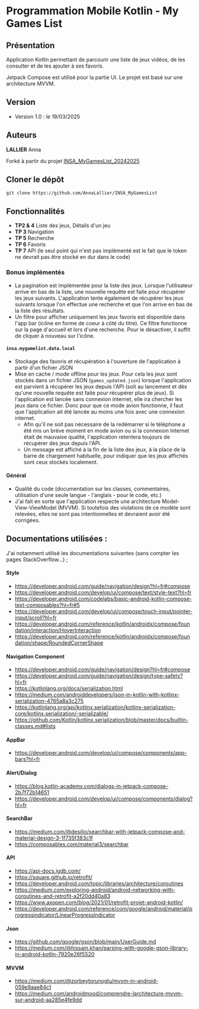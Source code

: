 # Programmation Mobile Kotlin - My Games List

## Présentation

Application Kotlin permettant de parcourir une liste de jeux vidéos, de les consulter et de les ajouter à ses favoris.

Jetpack Compose est utilisé pour la partie UI. Le projet est basé sur une architecture MVVM.

## Version

- Version 1.0 : le 19/03/2025

## Auteurs
**LALLIER** Anna

Forké à partir du projet [INSA_MyGamesList_20242025](https://github.com/Adjizan/INSA_MyGamesList_20242025)

## Cloner le dépôt

    git clone https://github.com/AnnaLallier/INSA_MyGamesList

## Fonctionnalités

- **TP2 & 4** Liste des jeux, Détails d'un jeu
- **TP 3** Navigation
- **TP 5** Recherche
- **TP 6** Favoris
- **TP 7** API (le seul point qui n'est pas implémenté est le fait que le token ne devrait pas être stocké en dur dans le code)

### Bonus implémentés


- La pagination est implémentée pour la liste des jeux. Lorsque l'utilisateur arrive en bas de la liste, une nouvelle requête est faite pour récupérer les jeux suivants. L'application tente également de récupérer les jeux suivants lorsque l'on effectue une recherche et que l'on arrive en bas de la liste des résultats.
- Un filtre pour afficher uniquement les jeux favoris est disponible dans l'app bar (icône en forme de coeur à côté du titre). Ce filtre fonctionne sur la page d'accueil et lors d'une recherche. Pour le désactiver, il suffit de cliquer à nouveau sur l'icône.


#### `insa.mygamelist.data.local`
- Stockage des favoris et récupération à l'ouverture de l'application à partir d'un fichier JSON
- Mise en cache / mode offline pour les jeux. Pour cela les jeux sont stockés dans un fichier JSON (`games_updated.json`) lorsque l'application est parvient à récupérer les jeux depuis l'API (soit au lancement et dès qu'une nouvelle requête est faite pour récupérer plus de jeux). Si l'application est lancée sans connexion internet, elle ira chercher les jeux dans ce fichier. Donc pour que ce mode avion fonctionne, il faut que l'application ait été lancée au moins une fois avec une connexion internet. 
  - Afin qu'il ne soit pas nécessaire de la redémarrer si le téléphone a été mis un brève moment en mode avion ou si la connexion Internet était de mauvaise qualité, l'application retentera toujours de récupérer des jeux depuis l'API. 
  - Un message est affiché à la fin de la liste des jeux, à la place de la barre de chargement habituelle, pour indiquer que les jeux affichés sont ceux stockés localement.


#### Général

- Qualité du code (documentation sur les classes, commentaires, utilisation d'une seule langue - l'anglais - pour le code, etc.)
- J'ai fait en sorte que l'application respecte une architecture Model-View-ViewModel (MVVM). Si toutefois des violations de ce modèle sont relevées, elles ne sont pas intentionnelles et devraient avoir été corrigées.

## Documentations utilisées :

J'ai notamment utilisé les documentations suivantes (sans compter les pages StackOverflow...) ;


#### Style
- https://developer.android.com/guide/navigation/design?hl=fr#compose
- https://developer.android.com/develop/ui/compose/text/style-text?hl=fr
- https://developer.android.com/codelabs/basic-android-kotlin-compose-text-composables?hl=fr#5
- https://developer.android.com/develop/ui/compose/touch-input/pointer-input/scroll?hl=fr
- https://developer.android.com/reference/kotlin/androidx/compose/foundation/interaction/HoverInteraction
- https://developer.android.com/reference/kotlin/androidx/compose/foundation/shape/RoundedCornerShape

#### Navigation Component
- https://developer.android.com/guide/navigation/design?hl=fr#compose
- https://developer.android.com/guide/navigation/design/type-safety?hl=fr
- https://kotlinlang.org/docs/serialization.html
- https://medium.com/androiddevelopers/json-in-kotlin-with-kotlinx-serialization-4765a8a3c275
- https://kotlinlang.org/api/kotlinx.serialization/kotlinx-serialization-core/kotlinx.serialization/-serializable/
- https://github.com/Kotlin/kotlinx.serialization/blob/master/docs/builtin-classes.md#lists

#### AppBar
- https://developer.android.com/develop/ui/compose/components/app-bars?hl=fr

#### Alert/Dialog

- https://blog.kotlin-academy.com/dialogs-in-jetpack-compose-2b7f72b14651
- https://developer.android.com/develop/ui/compose/components/dialog?hl=fr


#### SearchBar
- https://medium.com/@desilio/searchbar-with-jetpack-compose-and-material-design-3-1f735f383c1f
- https://composables.com/material3/searchbar


#### API
- https://api-docs.igdb.com/
- https://square.github.io/retrofit/
- https://developer.android.com/topic/libraries/architecture/coroutines
- https://medium.com/exploring-android/android-networking-with-coroutines-and-retrofit-a2f20dd40a83
- https://www.axopen.com/blog/2021/01/retrofit-projet-android-kotlin/
- https://developer.android.com/reference/com/google/android/material/progressindicator/LinearProgressIndicator

#### Json
-  https://github.com/google/gson/blob/main/UserGuide.md
-  https://medium.com/@hissain.khan/parsing-with-google-gson-library-in-android-kotlin-7920e26f5520

#### MVVM
- https://medium.com/@zorbeytorunoglu/mvvm-in-android-059e9aae84c1
- https://medium.com/androidmood/comprendre-larchitecture-mvvm-sur-android-aa285e4fe9dd